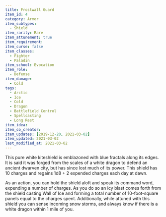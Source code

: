```yaml
---
title: Frostwall Guard
item_id: 4
category: Armor
item_subtypes:
  - Shield
item_rarity: Rare
item_attunement: true
item_requirement:
item_curse: false
item_classes:
  - Fighter
  - Paladin
item_school: Evocation
item_role:
  - Defense
item_damage:
  - Cold
tags:
  - Arctic
  - Ice
  - Cold
  - Dragon
  - Battlefield Control
  - Spellcasting
  - Long Rest
item_idea:
item_co_creator:
item_updates: [2019-12-20, 2021-03-02]
item_updated: 2021-03-02
last_modified_at: 2021-03-02
---
```


This pure white kiteshield is emblazoned with blue fractals along its edges. It is said it was forged from the scales of a white dragon to defend an ancient dwarven city, but has since lost much of its power. This shield has 10 charges and regains 1d8 + 2 expended charges each day at dawn. 

As an action, you can hold the shield aloft and speak its command word, expending a number of charges. As you do so an icy blast comes forth from the shield casting <magic-spell>Wall of Ice</magic-spell> and forming a total number of 10-foot-square panels equal to the charges spent.
Additionally, while attuned with this shield you can sense incoming snow storms, and always know if there is a white dragon within 1 mile of you.
